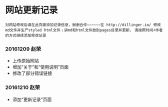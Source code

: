 # 网站更新记录
`对网站修改后请在此页面添加记录信息，谢谢合作~~~~~~在 http://dillinger.io/ 修改md文件并生产styled html文件；讲md和html文件放到pages目录并更新。`
`请按照时间+作者的方式继续添加修改记录`
### 20161209 赵荣
 - 上传原始网站
 - 增加“关于”和“使用说明”页面
 - 修改了部分错误链接
 ### 20161210 赵荣
- 添加“更新记录”页面
